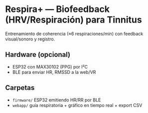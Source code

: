 # Respira+ — Biofeedback (HRV/Respiración) para Tinnitus
Entrenamiento de coherencia (≈6 respiraciones/min) con feedback visual/sonoro y registro.

## Hardware (opcional)
- ESP32 con MAX30102 (PPG) por I²C
- BLE para enviar HR, RMSSD a la web/VR

## Carpetas
- `firmware/` ESP32 emitiendo HR/RR por BLE
- `webapp/` guía respiratoria + gráfico en tiempo real + export CSV
